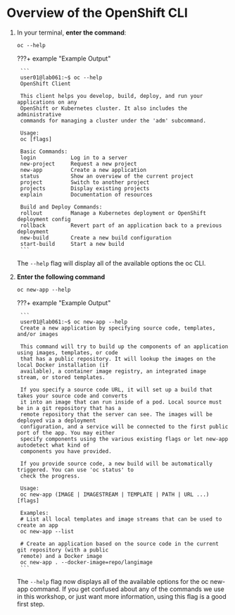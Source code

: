 # Overview of the OpenShift CLI

1. In your terminal, **enter the command**:

    ```text
    oc --help
    ```

    ???+ example "Example Output"

        ```
        user01@lab061:~$ oc --help
        OpenShift Client

        This client helps you develop, build, deploy, and run your applications on any
        OpenShift or Kubernetes cluster. It also includes the administrative
        commands for managing a cluster under the 'adm' subcommand.

        Usage:
        oc [flags]

        Basic Commands:
        login           Log in to a server
        new-project     Request a new project
        new-app         Create a new application
        status          Show an overview of the current project
        project         Switch to another project
        projects        Display existing projects
        explain         Documentation of resources

        Build and Deploy Commands:
        rollout         Manage a Kubernetes deployment or OpenShift deployment config
        rollback        Revert part of an application back to a previous deployment
        new-build       Create a new build configuration
        start-build     Start a new build
        ```
    The `--help` flag will display all of the available options the oc CLI.

1. **Enter the following command**

    ```text
    oc new-app --help
    ```

    ???+ example "Example Output"

        ```
        user01@lab061:~$ oc new-app --help
        Create a new application by specifying source code, templates, and/or images

        This command will try to build up the components of an application using images, templates, or code
        that has a public repository. It will lookup the images on the local Docker installation (if
        available), a container image registry, an integrated image stream, or stored templates.

        If you specify a source code URL, it will set up a build that takes your source code and converts
        it into an image that can run inside of a pod. Local source must be in a git repository that has a
        remote repository that the server can see. The images will be deployed via a deployment
        configuration, and a service will be connected to the first public port of the app. You may either
        specify components using the various existing flags or let new-app autodetect what kind of
        components you have provided.

        If you provide source code, a new build will be automatically triggered. You can use 'oc status' to
        check the progress.

        Usage:
        oc new-app (IMAGE | IMAGESTREAM | TEMPLATE | PATH | URL ...) [flags]

        Examples:
        # List all local templates and image streams that can be used to create an app
        oc new-app --list
        
        # Create an application based on the source code in the current git repository (with a public
        remote) and a Docker image
        oc new-app . --docker-image=repo/langimage
        ```
    The `--help` flag now displays all of the available options for the oc new-app command. If you get confused about any of the commands we use in this workshop, or just want more information, using this flag is a good first step.
